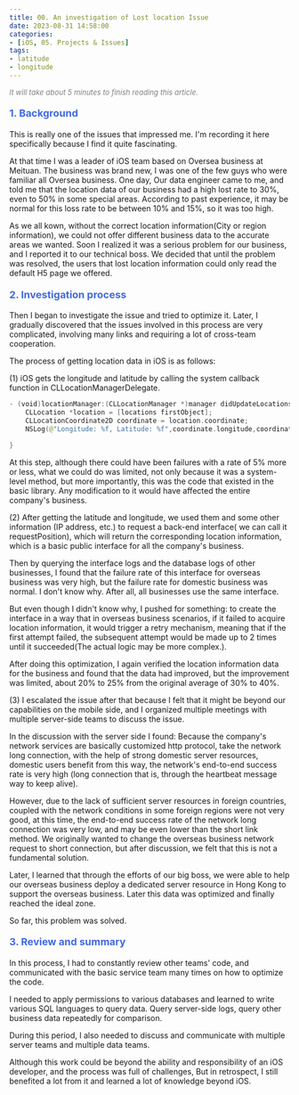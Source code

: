 ```yaml
---
title: 00. An investigation of Lost location Issue 
date: 2023-08-31 14:58:00
categories: 
- [iOS, 05. Projects & Issues]
tags:
- latitude 
- longitude
---
```


<font color=gray size=2>*It will take about 5 minutes to finish reading this article.*</font>

#### <font size=4 color=#4169E1>1. Background</font> 
This is really one of the issues that impressed me. I'm recording it here specifically because I find it quite fascinating.   

At that time I was a leader of iOS team based on Oversea business at Meituan. The business was brand new, I was one of the few guys who were familiar all Oversea business. One day, Our data engineer came to me, and told me that the location data of our business had a high lost rate to 30%, even to 50% in some special areas. According to past experience, it may be normal for this loss rate to be between 10% and 15%, so it was too high.

As we all kown, without the correct location information(City or region information), we could not offer different  business data to the accurate areas we wanted. Soon I realized  it was a serious problem for our business, and I reported it to our technical boss. We decided that until the problem was resolved, the users that lost location information could only read the default H5 page we offered.

#### <font size=4 color=#4169E1>2. Investigation process</font>   

Then I began to investigate the issue and tried to optimize it. Later, I gradually discovered that the issues involved in this process are very complicated, involving many links and requiring a lot of cross-team cooperation.

The process of getting location data in iOS is as follows:   

(1) iOS gets the longitude and latitude by calling the system callback function in CLLocationManagerDelegate.
```Swift 
- (void)locationManager:(CLLocationManager *)manager didUpdateLocations:(NSArray *)locations {
    CLLocation *location = [locations firstObject]; 
    CLLocationCoordinate2D coordinate = location.coordinate; 
    NSLog(@"Longitude: %f, Latitude: %f",coordinate.longitude,coordinate.latitude);

}
```
At this step, although there could have been failures with a rate of 5% more or less, what we could do was limited, not only because it was a system-level method, but more importantly, this was the code that existed in the basic library. Any modification to it would have affected the entire company's business.

(2) After getting the latitude and longitude, we used them and some other information (IP address, etc.) to request a back-end interface( we can call it requestPosition), which will return the corresponding location information, which is a basic public interface for all the company's business.

Then by querying the interface logs and the database logs of other businesses, I found that the failure rate of this interface for overseas business was very high, but the failure rate for domestic business was normal. I don't know why. After all, all businesses use the same interface. 

But even though I didn't know why, I pushed for something: to create the interface in a way that in overseas business scenarios, if it failed to acquire location information, it would trigger a retry mechanism, meaning that if the first attempt failed, the subsequent attempt would be made up to 2 times until it succeeded(The actual logic may be more complex.).

After doing this optimization, I again verified the location information data for the business and found that the data had improved, but the improvement was limited, about 20% to 25% from the original average of 30% to 40%.

(3) I escalated the issue after that because I felt that it might be beyond our capabilities on the mobile side, and I organized multiple meetings with multiple server-side teams to discuss the issue.  

In the discussion with the server side I found:
Because the company's network services are basically customized http protocol, take the network long connection, with the help of strong domestic server resources, domestic users benefit from this way, the network's end-to-end success rate is very high (long connection that is, through the heartbeat message way to keep alive).

However, due to the lack of sufficient server resources in foreign countries, coupled with the network conditions in some foreign regions were not very good, at this time, the end-to-end success rate of the network long connection was very low, and may be even lower than the short link method. We originally wanted to change the overseas business network request to short connection, but after discussion, we felt that this is not a fundamental solution. 

Later, I learned that through the efforts of our big boss, we were able to help our overseas business deploy a dedicated server resource in Hong Kong to support the overseas business. Later this data was optimized and finally reached the ideal zone.

So far, this problem was solved.
 

#### <font size=4 color=#4169E1>3. Review and summary</font> 

In this process, I had to constantly review other teams' code, and communicated with the basic service team many times on how to optimize the code.  

I needed to apply permissions to various databases and learned to write various SQL languages to query data. Query server-side logs, query other business data repeatedly for comparison. 

During this period, I also needed to discuss and communicate with multiple server teams and multiple data teams.

Although this work could be beyond the ability and responsibility of an iOS developer, and the process was full of challenges, But in retrospect, I still benefited a lot from it and learned a lot of knowledge beyond iOS.